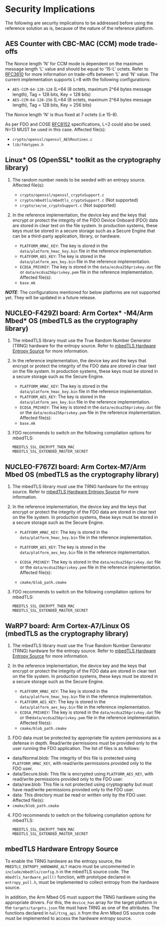 # Security Implications
The following are security implications to be
addressed before using the reference solution as is, because of the nature of the reference platform.

## AES Counter with CBC-MAC (CCM) mode trade-offs
The Nonce length 'N' for CCM mode is dependent on the maximum message length 'L' value
and should be equal to '15-L' octets.
Refer to [RFC3610](https://datatracker.ietf.org/doc/html/rfc3610) for more information on
trade-offs between 'L' and 'N' value.
The current implementation supports L=8 with the following configurations:
   - `AES-CCM-64-128-128` (L=64 (8 octets, maximum 2^64 bytes message length), Tag = 128 bits, Key = 128 bits)
   - `AES-CCM-64-128-256` (L=64 (8 octets, maximum 2^64 bytes message length), Tag = 128 bits, Key = 256 bits)

The Nonce length 'N' is thus fixed at 7 octets (i.e 15-8).

As per FDO and COSE [RFC8152](https://datatracker.ietf.org/doc/html/rfc8152) specifications,
L=2 could also be used. N=13 MUST be used in this case.
   Affected file(s):
   - `crypto/openssl/openssl_AESRoutines.c`
   - `lib/fdotypes.h`

## Linux* OS (OpenSSL* toolkit as the cryptography library)
1. The random number needs to be seeded with an entropy source.
   Affected file(s):
   - `crypto/openssl/openssl_cryptoSupport.c`
   - `crypto/mbedtls/mbedtls_cryptoSupport.c` (Not supported)
   - `crypto/se/se_cryptoSupport.c` (Not supported)

2. In the reference implementation, the device key and the keys that encrypt
   or protect the integrity of the FIDO Device Onboard (FDO) data are stored in clear text on the file system.
   In production systems, these keys must be stored in a secure storage such
   as a Secure Engine that can be a third-party application, library, or hardware.
   - `PLATFORM_HMAC_KEY`: The key is stored in the `data/platform_hmac_key.bin` file
                          in the reference implementation.
   - `PLATFORM_AES_KEY`: The key is stored in the `data/platform_aes_key.bin` file
                         in the reference implementation.
   - `ECDSA_PRIVKEY`: The key is stored in the `data/ecdsa256privkey.dat` file or
                      `data/ecdsa256privkey.pem` file in the reference
                      implementation. <br>
   Affected file(s): <br>
   - `base.mk`

***NOTE***: The configurations mentioned for below platforms are not supported yet. They will be updated in a future release.

## NUCLEO-F429ZI board: Arm Cortex* -M4/Arm Mbed* OS (mbedTLS as the cryptography library)
1. The mbedTLS library must use the True Random Number Generator (TRNG) hardware for
   the entropy source. Refer to
   [mbedTLS Hardware Entropy Source](#mbedtls-hardware-entropy-source) for more information.

2. In the reference implementation, the device key and the keys that encrypt
   or protect the integrity of the FDO data are stored in clear text on the file system.
   In production systems, these keys must be stored in a secure storage such
   as the Secure Engine.
   - `PLATFORM_HMAC_KEY`: The key is stored in the `data/platform_hmac_key.bin` file
                          in the reference implementation.
   - `PLATFORM_AES_KEY`: The key is stored in the `data/platform_aes_key.bin` file
                         in the reference implementation.
   - `ECDSA_PRIVKEY`: The key is stored in the `data/ecdsa256privkey.dat` file or the
                      `data/ecdsa256privkey.pem` file in the reference
                      implementation. <br>
   Affected file(s): <br>
   - `base.mk`

3. FDO recommends to switch on the following compilation options for mbedTLS:
   ```
   MBEDTLS_SSL_ENCRYPT_THEN_MAC
   MBEDTLS_SSL_EXTENDED_MASTER_SECRET
   ```

## NUCLEO-F767ZI board: Arm Cortex-M7/Arm Mbed OS (mbedTLS as the cryptography library)
1. The mbedTLS library must use the TRNG hardware for
   the entropy source. Refer to
   [mbedTLS Hardware Entropy Source](#mbedtls-hardware-entropy-source) for more information.

2. In the reference implementation, the device key and the keys that encrypt
   or protect the integrity of the FDO data are stored in clear text on the file system.
   In production systems, these keys must be stored in a secure storage such
   as the Secure Engine.
   - `PLATFORM_HMAC_KEY`: The key is stored in the `data/platform_hmac_key.bin` file
                          in the reference implementation.
   - `PLATFORM_AES_KEY`: The key is stored in the `data/platform_aes_key.bin` file
                         in the reference implementation.
   - `ECDSA_PRIVKEY`: The key is stored in the `data/ecdsa256privkey.dat` file or the
                      `data/ecdsa256privkey.pem` file in the reference
                      implementation. <br>
   Affected file(s): <br>

   - `cmake/blob_path.cmake`

3. FDO recommends to switch on the following compilation options for mbedTLS:
   ```
   MBEDTLS_SSL_ENCRYPT_THEN_MAC
   MBEDTLS_SSL_EXTENDED_MASTER_SECRET
   ```

## WaRP7 board: Arm Cortex-A7/Linux OS (mbedTLS as the cryptography library)
1. The mbedTLS library must use the True Random Number Generator (TRNG) hardware for
   the entropy source. Refer to
   [mbedTLS Hardware Entropy Source](#mbedtls-hardware-entropy-source) for more information.

2. In the reference implementation, the device key and the keys that encrypt
   or protect the integrity of the  FDO data are stored in clear text on the file system.
   In production systems, these keys must be stored in a secure storage such
   as the Secure Engine.
   - `PLATFORM_HMAC_KEY`: The key is stored in the `data/platform_hmac_key.bin` file
                          in the reference implementation.
   - `PLATFORM_AES_KEY`: The key is stored in the `data/platform_aes_key.bin` file
                         in the reference implementation.
   - `ECDSA_PRIVKEY`: The key is stored in the `data/ecdsa256privkey.dat` file or
                      the`data/ecdsa256privkey.pem` file in the reference
                      implementation. <br>
   Affected file(s): <br>
   - `cmake/blob_path.cmake`

3.  FDO data must be protected by appropriate file system permissions as a defense
   in depth. Read/write permissions must be provided only to the user running the
   FDO application. The list of files is as follows:
   - data/Normal.blob: The integrity of this file is protected using
                       `PLATFORM_HMAC_KEY`, with read/write permissions provided
                       only to the  FDO user.
   - data/Secure.blob: This file is encrypted using `PLATFORM_AES_KEY`, with
                       read/write permissions provided only to the FDO user.
   - data/raw.blob: This file is not protected using cryptography but must have
                    read/write permissions provided only to the FDO user.
   - data: This directory must be read or written only by the FDO user. <br>
   Affected file(s): <br>
   - `cmake/blob_path.cmake`

4. FDO recommends to switch on the following compilation options for mbedTLS:
   ```
   MBEDTLS_SSL_ENCRYPT_THEN_MAC
   MBEDTLS_SSL_EXTENDED_MASTER_SECRET
   ```

<a name="mbedtls_entropy"></a>
## mbedTLS Hardware Entropy Source
To enable the TRNG hardware as the entropy source, the
`MBEDTLS_ENTROPY_HARDWARE_ALT` macro must be uncommented in
`include/mbedtls/config.h` in the mbedTLS source code. The 
` mbedtls_hardware_poll()` function, with prototype declared in
`entropy_poll.h`, must be implemented to collect entropy from the
hardware source.

In addition, the Arm Mbed OS must support the TRNG hardware using the appropriate
drivers. For this, the `device_has` array for the target platform in the
`targets/targets.json` file must have TRNG as one of the attributes.
The functions declared in `hal/trng_api.h` from the Arm Mbed OS source code
must be implemented to access the hardware entropy source.
